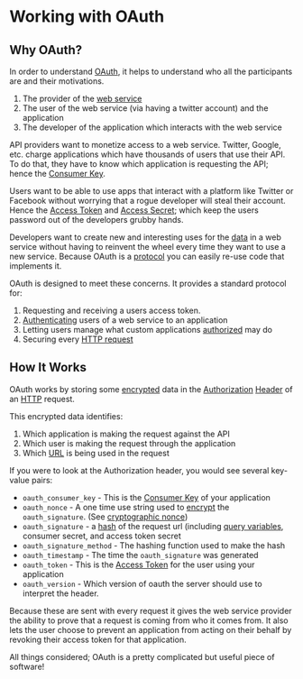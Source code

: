 # Working with OAuth

## Why OAuth?
In order to understand [OAuth](glossary.md#oauth), it helps to understand who
all the participants are and their motivations.


1. The provider of the [web service](glossary.md#web-service-or-web-api)
1. The user of the web service (via having a twitter account) and the application
1. The developer of the application which interacts with the web service

API providers want to monetize access to a web service. Twitter, Google, etc.
charge applications which have thousands of users that use their API. To do
that, they have to know which application is requesting the API; hence the
[Consumer Key](docs/glossary.md#consumer-key).

Users want to be able to use apps that interact with a platform like Twitter or
Facebook without worrying that a rogue developer will steal their account.
Hence the [Access Token](glossary.md#access-token) and [Access
Secret](glossary.md#access-token-secret); which keep the users password out of
the developers grubby hands.

Developers want to create new and interesting uses for the [data](glossary.md)
in a web service without having to reinvent the wheel every time they want to
use a new service. Because OAuth is a [protocol](glossary.md#protocol) you can
easily re-use code that implements it.

OAuth is designed to meet these concerns. It provides a standard
protocol for:

1. Requesting and receiving a users access token.
1. [Authenticating](glossary.md#authentication) users of a web service to an application
1. Letting users manage what custom applications [authorized](glossary.md#authorization) may do
1. Securing every [HTTP request](glossary.md#request)

## How It Works

OAuth works by storing some [encrypted](glossary.md#encryption) data in the
[Authorization](http://www.w3.org/Protocols/rfc2616/rfc2616-sec14.html#sec14.8)
[Header](glossary.md#header) of an
[HTTP](glossary.md#http-hypertext-transfer-protocol) request.

This encrypted data identifies:

1. Which application is making the request against the API
2. Which user is making the request through the application
3. Which [URL](#url-uniform-resource-locator) is being used in the request

If you were to look at the Authorization header, you would see several key-value pairs:
* `oauth_consumer_key` - This is the [Consumer Key](glossary.md#consumer-key) of your application
* `oauth_nonce` - A one time use string used to
  [encrypt](glossary.md#encryption) the `oauth_signature`. (See [cryptographic
  nonce](https://en.wikipedia.org/wiki/Cryptographic_nonce))
* `oauth_signature` - a
  [hash](https://en.wikipedia.org/wiki/Cryptographic_hash_function) of the
  request url (including [query variables](glossary#query-variables), consumer secret, and access token
  secret
* `oauth_signature_method` - The hashing function used to make the hash
* `oauth_timestamp` - The time the `oauth_signature` was generated
* `oauth_token` - This is the [Access Token](glossary.md#access-token) for the user using your application
* `oauth_version` - Which version of oauth the server should use to interpret the header.

Because these are sent with every request it gives the web service provider the
ability to prove that a request is coming from who it comes from.  It also lets
the user choose to prevent an application from acting on their behalf by
revoking their access token for that application.

All things considered; OAuth is a pretty complicated but useful piece of software!
